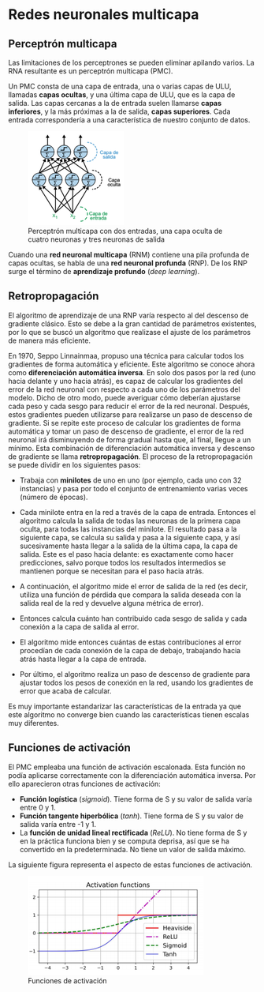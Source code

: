 # Redes neuronales multicapa
## Perceptrón multicapa
Las limitaciones de los perceptrones se pueden eliminar apilando varios. La RNA resultante es un perceptrón multicapa (PMC).

Un PMC consta de una capa de entrada, una o varias capas de ULU, llamadas **capas ocultas**, y una última capa de ULU, que es la capa de salida. Las capas cercanas a la de entrada suelen llamarse **capas inferiores**, y la más próximas a la de salida, **capas superiores**. Cada entrada correspondería a una característica de nuestro conjunto de datos.

<figure style="align: center;">
    <img src="./images/PMC.png">
    <figcaption>Perceptrón multicapa con dos entradas, una capa oculta de cuatro neuronas y tres neuronas de salida</figcaption>
</figure>

Cuando una **red neuronal multicapa** (RNM) contiene una pila profunda de capas ocultas, se habla de una **red neuronal profunda** (RNP). De los RNP surge el término de **aprendizaje profundo** (*deep learning*).

## Retropropagación
El algoritmo de aprendizaje de una RNP varía respecto al del descenso de gradiente clásico. Esto se debe a la gran cantidad de parámetros existentes, por lo que se buscó un algoritmo que realizase el ajuste de los parámetros de manera más eficiente. 

En 1970, Seppo Linnainmaa, propuso una técnica para calcular todos los gradientes de forma automática y eficiente. Este algoritmo se conoce ahora como **diferenciación automática inversa**. En solo dos pasos por la red (uno hacia delante y uno hacia atrás), es capaz de calcular los gradientes del error de la red neuronal con respecto a cada uno de los parámetros del modelo. Dicho de otro modo, puede averiguar cómo deberían ajustarse cada peso y cada sesgo para reducir el error de la red neuronal. Después, estos gradientes pueden utilizarse para realizarse un paso de descenso de gradiente. Si se repite este proceso de calcular los gradientes de forma automática y tomar un paso de descenso de gradiente, el error de la red neuronal irá disminuyendo de forma gradual hasta que, al final, llegue a un mínimo. Esta combinación de diferenciación automática inversa y descenso de gradiente se llama **retropropagación**. El proceso de la retropropagación se puede dividir en los siguientes pasos:

- Trabaja con **minilotes** de uno en uno (por ejemplo, cada uno con 32 instancias) y pasa por todo el conjunto de entrenamiento varias veces (número de épocas). 
- Cada minilote entra en la red a través de la capa de entrada. Entonces el algoritmo calcula la salida de todas las neuronas de la primera capa oculta, para todas las instancias del minilote. El resultado pasa a la siguiente capa, se calcula su salida y pasa a la siguiente capa, y así sucesivamente hasta llegar a la salida de la última capa, la capa de salida. Este es el paso hacia delante: es exactamente como hacer predicciones, salvo porque todos los resultados intermedios se mantienen porque se necesitan para el paso hacia atrás.
  
- A continuación, el algoritmo mide el error de salida de la red (es decir, utiliza una función de pérdida que compara la salida deseada con la salida real de la red y devuelve alguna métrica de error).
- Entonces calcula cuánto han contribuido cada sesgo de salida y cada conexión a la capa de salida al error.
- El algoritmo mide entonces cuántas de estas contribuciones al error procedían de cada conexión de la capa de debajo, trabajando hacia atrás hasta llegar a la capa de entrada.
- Por último, el algoritmo realiza un paso de descenso de gradiente para ajustar todos los pesos de conexión en la red, usando los gradientes de error que acaba de calcular.

Es muy importante estandarizar las características de la entrada ya que este algoritmo no converge bien cuando las características tienen escalas muy diferentes.

## Funciones de activación
El PMC empleaba una función de activación escalonada. Esta función no podía aplicarse correctamente con la diferenciación automática inversa. Por ello aparecieron otras funciones de activación:

- **Función logística** (*sigmoid*). Tiene forma de S y su valor de salida varía entre 0 y 1.
- **Función tangente hiperbólica** (*tanh*). Tiene forma de S y su valor de salida varía entre -1 y 1.
- La **función de unidad lineal rectificada** (*ReLU*). No tiene forma de S y en la práctica funciona bien y se computa deprisa, así que se ha convertido en la predeterminada. No tiene un valor de salida máximo.

La siguiente figura representa el aspecto de estas funciones de activación.

<figure style="align: center;">
    <img src="./images/funciones-activacion.png">
    <figcaption>Funciones de activación</figcaption>
</figure>